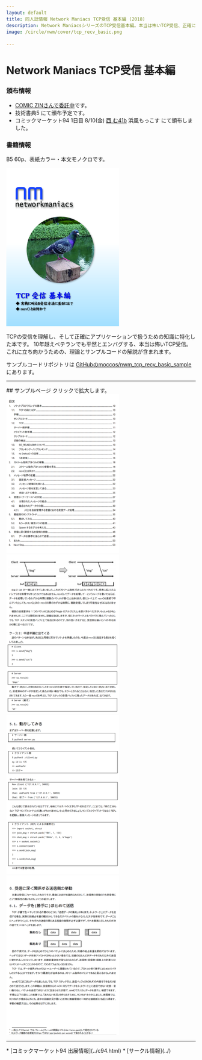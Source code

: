 ```yaml
---
layout: default
title: 同人誌情報 Network Maniacs TCP受信 基本編 (2018)
description: Network ManiacsシリーズのTCP受信基本編。本当は怖いTCP受信、正確に行うための理論とサンプル解説。
image: /circle/nwm/cover/tcp_recv_basic.png

---
```


Network Maniacs TCP受信 基本編
====

### 頒布情報

* [COMIC ZINさんで委託中](https://shop.comiczin.jp/products/detail.php?product_id=37189)です。
* 技術書典5 にて頒布予定です。
* コミックマーケット94 1日目 8/10(金) [西 む41b](https://webcatalog-free.circle.ms/Map#13921853/day=Day1/hall=w12/scale=1)
浜風もっこす にて頒布しました。

### 書籍情報
B5 60p、表紙カラー・本文モノクロです。

<a href="./cover/tcp_recv_basic.png" rel="lightbox">
  <img src="./cover/tcp_recv_basic.png" alt="表紙" style="width: 300px;"/>
</a>

TCPの受信を理解し、そして正確にアプリケーションで扱うための知識に特化した本です。
10年越えベテランでも平然とエンバグする、本当は怖いTCP受信。これに立ち向かうための、理論とサンプルコードの解説が含まれます。

サンプルコードリポジトリは [GitHubのmoccos/nwm_tcp_recv_basic_sample](https://github.com/moccos/nwm_tcp_recv_basic_sample)
にあります。

<hr/>
## サンプルページ
クリックで拡大します。

<a href="./sample/tcp_recv_basic_index.png" rel="lightbox">
  <img src="./sample/tcp_recv_basic_index.png" alt="目次" style="width: 300px;"/>
</a>
<a href="./sample/tcp_recv_basic_p19.png" rel="lightbox">
  <img src="./sample/tcp_recv_basic_p19.png" alt="本文サンプル1" style="width: 300px;"/>
</a>

<a href="./sample/tcp_recv_basic_p40.png" rel="lightbox">
  <img src="./sample/tcp_recv_basic_p40.png" alt="本文サンプル2" style="width: 300px;"/>
</a>
<a href="./sample/tcp_recv_basic_p48.png" rel="lightbox">
  <img src="./sample/tcp_recv_basic_p48.png" alt="本文サンプル3" style="width: 300px;"/>
</a>

<hr/>
* [コミックマーケット94 出展情報](../c94.html)
* [サークル情報](../)
